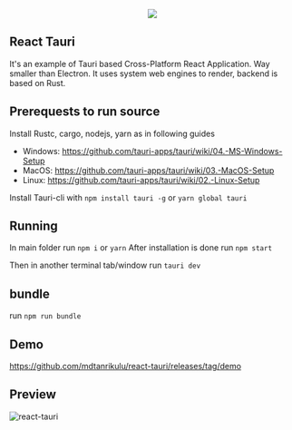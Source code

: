 <p align="center">
  <img src="https://user-images.githubusercontent.com/2774845/75100245-79e51600-55cb-11ea-8ea3-2b12063e41fa.png"/>
  <br/>
</p>

## React Tauri

It's an example of Tauri based Cross-Platform React Application. Way smaller than Electron. It uses system web engines to render, backend is based on Rust.

## Prerequests to run source

Install Rustc, cargo, nodejs, yarn as in following guides

- Windows: https://github.com/tauri-apps/tauri/wiki/04.-MS-Windows-Setup
- MacOS:   https://github.com/tauri-apps/tauri/wiki/03.-MacOS-Setup
- Linux:   https://github.com/tauri-apps/tauri/wiki/02.-Linux-Setup

Install Tauri-cli with `npm install tauri -g` or `yarn global tauri`

## Running

In main folder run `npm i` or `yarn`
After installation is done run `npm start`

Then in another terminal tab/window run `tauri dev`

## bundle
run `npm run bundle`

## Demo 
https://github.com/mdtanrikulu/react-tauri/releases/tag/demo

## Preview
![react-tauri](https://user-images.githubusercontent.com/2774845/75100387-44d9c300-55cd-11ea-90fa-83a516183531.gif)
